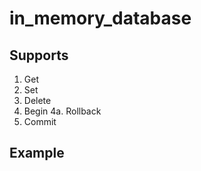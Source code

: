 # in_memory_database
Supports
---------
1. Get
2. Set
3. Delete
4. Begin
  4a. Rollback
5. Commit


Example
-------

